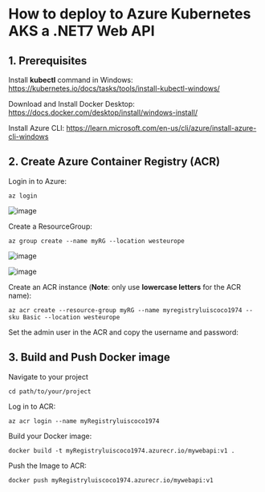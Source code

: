 # How to deploy to Azure Kubernetes AKS a .NET7 Web API

## 1. Prerequisites

Install **kubectl** command in Windows: https://kubernetes.io/docs/tasks/tools/install-kubectl-windows/

Download and Install Docker Desktop: https://docs.docker.com/desktop/install/windows-install/

Install Azure CLI: https://learn.microsoft.com/en-us/cli/azure/install-azure-cli-windows

## 2. Create Azure Container Registry (ACR)

Login in to Azure:

```
az login
```

![image](https://github.com/luiscoco/Azure_AKS_Deploy_.NET_7_Web_API/assets/32194879/7bdf12b0-dfcb-4d3b-ad53-b53510adb19d)

Create a ResourceGroup:

```
az group create --name myRG --location westeurope
```

![image](https://github.com/luiscoco/Azure_AKS_Deploy_.NET_7_Web_API/assets/32194879/875aa42a-5dcd-44bf-98d7-f6c531a63c17)

![image](https://github.com/luiscoco/Azure_AKS_Deploy_.NET_7_Web_API/assets/32194879/2cf39089-c990-424a-95da-2dd99183267d)


Create an ACR instance (**Note**: only use **lowercase letters** for the ACR name):

```
az acr create --resource-group myRG --name myregistryluiscoco1974 --sku Basic --location westeurope
```

Set the admin user in the ACR and copy the username and password:



## 3. Build and Push Docker image

Navigate to your project

```
cd path/to/your/project
```

Log in to ACR:

```
az acr login --name myRegistryluiscoco1974
```

Build your Docker image:

```
docker build -t myRegistryluiscoco1974.azurecr.io/mywebapi:v1 .
```

Push the Image to ACR:

```
docker push myRegistryluiscoco1974.azurecr.io/mywebapi:v1
```







